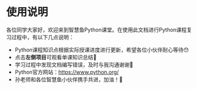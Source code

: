 # 使用说明
各位同学大家好，欢迎来到智慧鱼Python课堂。在使用此文档进行Python课程复习过程中，有以下几点说明：
- Python课程知识点根据实际授课进度进行更新，希望各位小伙伴耐心等待😯
- 点击**左侧项目**可观看单课知识总结🙂
- 学习过程中发现文档编写错误，及时与我沟通谢谢🧐
- Python官方网站：<https://www.python.org/>
- 孙老师和各位智慧鱼小伙伴携手共进，加油！🤗


